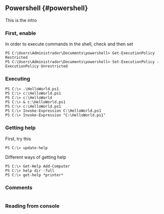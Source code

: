 ## Powershell {#powershell}
This is the intro

### First, enable
In order to execute commands in the shell, check and then set
```
PS C:\Users\Administrador\Documents\powershell> Get-ExecutionPolicy
Restricted
PS C:\Users\Administrador\Documents\powershell> Set-ExecutionPolicy -ExecutionPolicy Unrestricted
```
### Executing

```shell
PS C:\> .\HelloWorld.ps1
PS C:\> c:\HelloWorld.ps1
PS C:\> c:\HelloWorld
PS C:\> & c:\HelloWorld.ps1
PS C:\> c:\HelloWorld.ps1
PS C:\> Invoke-Expression C:\HelloWorld.ps1
PS C:\> Invoke-Expression "C:\HelloWorld.ps1"
```

### Getting help
First, try this
```shell
PS C:\> update-help
```

Different ways of getting help
```
PS C:\> Get-Help Add-Computer
PS C:\> help dir -full
PS C:\> get-help *printer*
```

### Comments
```perl
```

### Reading from console
```perl
```